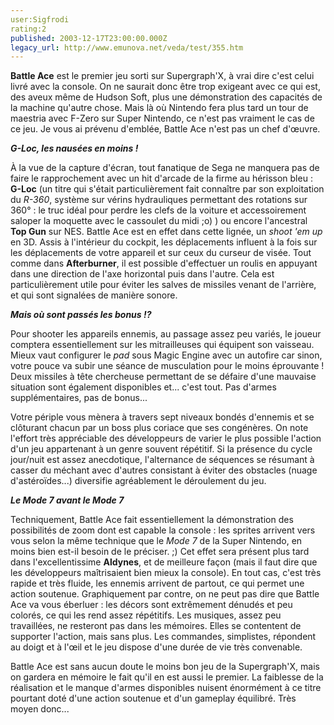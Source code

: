 ```yaml
---
user:Sigfrodi
rating:2
published: 2003-12-17T23:00:00.000Z
legacy_url: http://www.emunova.net/veda/test/355.htm
---
```

**Battle Ace** est le premier jeu sorti sur Supergraph'X, à vrai dire c'est celui livré avec la console. On ne saurait donc être trop exigeant avec ce qui est, des aveux même de Hudson Soft, plus une démonstration des capacités de la machine qu'autre chose. Mais là où Nintendo fera plus tard un tour de maestria avec F-Zero sur Super Nintendo, ce n'est pas vraiment le cas de ce jeu. Je vous ai prévenu d'emblée, Battle Ace n'est pas un chef d'œuvre.  

  

**_G-Loc, les nausées en moins !_**  

  

À la vue de la capture d'écran, tout fanatique de Sega ne manquera pas de faire le rapprochement avec un hit d'arcade de la firme au hérisson bleu : **G-Loc** (un titre qui s'était particulièrement fait connaître par son exploitation du _R-360_, système sur vérins hydrauliques permettant des rotations sur 360° : le truc idéal pour perdre les clefs de la voiture et accessoirement saloper la moquette avec le cassoulet du midi ;o) ) ou encore l'ancestral **Top Gun** sur NES. Battle Ace est en effet dans cette lignée, un _shoot 'em up_ en 3D. Assis à l'intérieur du cockpit, les déplacements influent à la fois sur les déplacements de votre appareil et sur ceux du curseur de visée. Tout comme dans **Afterburner**, il est possible d'effectuer un roulis en appuyant dans une direction de l'axe horizontal puis dans l'autre. Cela est particulièrement utile pour éviter les salves de missiles venant de l'arrière, et qui sont signalées de manière sonore.  

  

**_Mais où sont passés les bonus !?_**  

  

Pour shooter les appareils ennemis, au passage assez peu variés, le joueur comptera essentiellement sur les mitrailleuses qui équipent son vaisseau. Mieux vaut configurer le _pad_ sous Magic Engine avec un autofire car sinon, votre pouce va subir une séance de musculation pour le moins éprouvante ! Deux missiles à tête chercheuse permettant de se défaire d'une mauvaise situation sont également disponibles et... c'est tout. Pas d'armes supplémentaires, pas de bonus...  

  

Votre périple vous mènera à travers sept niveaux bondés d'ennemis et se clôturant chacun par un boss plus coriace que ses congénères. On note l'effort très appréciable des développeurs de varier le plus possible l'action d'un jeu appartenant à un genre souvent répétitif. Si la présence du cycle jour/nuit est assez anecdotique, l'alternance de séquences se résumant à casser du méchant avec d'autres consistant à éviter des obstacles (nuage d'astéroïdes...) diversifie agréablement le déroulement du jeu.  

  

**_Le Mode 7 avant le Mode 7_**  

  

Techniquement, Battle Ace fait essentiellement la démonstration des possibilités de zoom dont est capable la console : les sprites arrivent vers vous selon la même technique que le _Mode 7_ de la Super Nintendo, en moins bien est-il besoin de le préciser. ;) Cet effet sera présent plus tard dans l'excellentissime **Aldynes**, et de meilleure façon (mais il faut dire que les développeurs maîtrisaient bien mieux la console). En tout cas, c'est très rapide et très fluide, les ennemis arrivent de partout, ce qui permet une action soutenue. Graphiquement par contre, on ne peut pas dire que Battle Ace va vous éberluer : les décors sont extrêmement dénudés et peu colorés, ce qui les rend assez répétitifs. Les musiques, assez peu travaillées, ne resteront pas dans les mémoires. Elles se contentent de supporter l'action, mais sans plus. Les commandes, simplistes, répondent au doigt et à l'œil et le jeu dispose d'une durée de vie très convenable.  

  

Battle Ace est sans aucun doute le moins bon jeu de la Supergraph'X, mais on gardera en mémoire le fait qu'il en est aussi le premier. La faiblesse de la réalisation et le manque d'armes disponibles nuisent énormément à ce titre pourtant doté d'une action soutenue et d'un gameplay équilibré. Très moyen donc...